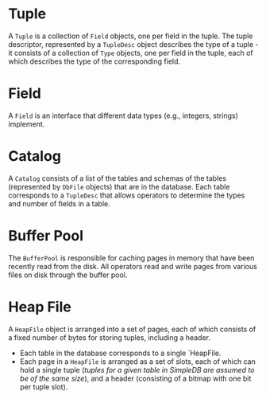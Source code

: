# Tuple

A `Tuple` is a collection of `Field` objects, one per field in the tuple. The tuple descriptor, represented by a `TupleDesc` object describes the type of a tuple - it consists of a collection of `Type` objects, one per field in the tuple, each of which describes the type of the corresponding field.

# Field

A `Field` is an interface that different data types (e.g., integers, strings) implement.

# Catalog

A `Catalog` consists of a list of the tables and schemas of the tables (represented by `DbFile` objects) that are in the database. Each table corresponds to a `TupleDesc` that allows operators to determine the types and number of fields in a table.

# Buffer Pool

The `BufferPool` is responsible for caching pages in memory that have been recently read from the disk. All operators read and write pages from various files on disk through the buffer pool.

# Heap File

A `HeapFile` object is arranged into a set of pages, each of which consists of a fixed number of bytes for storing tuples, including a header.
- Each table in the database corresponds to a single `HeapFile.
- Each page in a `HeapFile` is arranged as a set of slots, each of which can hold a single tuple (*tuples for a given table in SimpleDB are assumed to be of the same size*), and a header (consisting of a bitmap with one bit per tuple slot).
